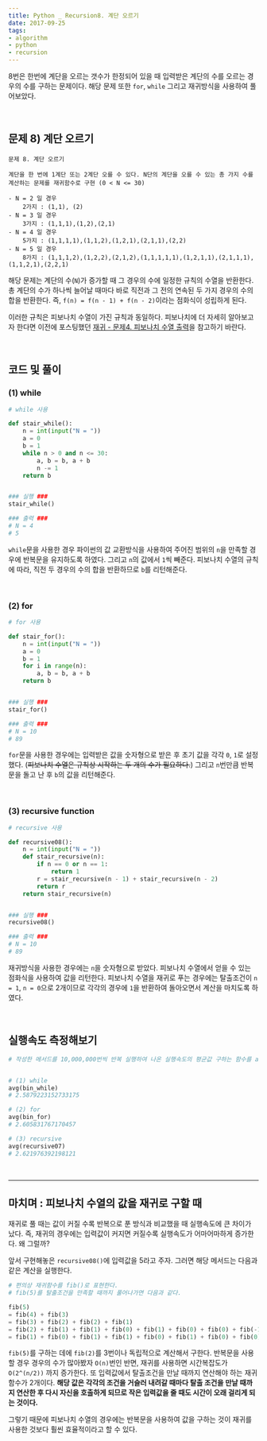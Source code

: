 ```yaml
---
title: Python _ Recursion8. 계단 오르기
date: 2017-09-25
tags:
- algorithm
- python
- recursion
---
```


8번은 한번에 계단을 오르는 갯수가 한정되어 있을 때 입력받은 계단의 수를 오르는 경우의 수를 구하는 문제이다. 해당 문제 또한 `for`, `while` 그리고  재귀방식을 사용하여 풀어보았다.

<br>

## 문제 8) 계단 오르기

```
문제 8. 계단 오르기

계단을 한 번에 1계단 또는 2계단 오를 수 있다. N단의 계단을 오를 수 있는 총 가지 수를 계산하는 문제를 재귀함수로 구현 (0 < N <= 30)

- N = 2 일 경우
    2가지 : (1,1), (2)
- N = 3 일 경우
    3가지 : (1,1,1),(1,2),(2,1)
- N = 4 일 경우
    5가지 : (1,1,1,1),(1,1,2),(1,2,1),(2,1,1),(2,2)
- N = 5 일 경우
    8가지 : (1,1,1,2),(1,2,2),(2,1,2),(1,1,1,1,1),(1,2,1,1),(2,1,1,1),(1,1,2,1),(2,2,1)
```

해당 문제는 계단의 수(`N`)가 증가할 때 그 경우의 수에 일정한 규칙의 수열을 반환한다. 총 계단의 수가 하나씩 늘어날 때마다 바로 직전과 그 전의 연속된 두 가지 경우의 수의 합을 반환한다. 즉, `f(n) = f(n - 1) + f(n - 2)`이라는 점화식이 성립하게 된다.

이러한 규칙은 피보나치 수열이 가진 규칙과 동일하다. 피보나치에 더 자세히 알아보고자 한다면 이전에 포스팅했던 <a href="http://juliahwang.kr/algorism/2017/09/18/%EC%9E%AC%EA%B7%80%ED%95%A8%EC%88%98%EC%9D%91%EC%9A%A94.html" target="_blank">재귀 - 문제4. 피보나치 수열 출력</a>을 참고하기 바란다.

<br>

## 코드 및 풀이

### (1) while

```python
# while 사용

def stair_while():
    n = int(input("N = "))
    a = 0
    b = 1
    while n > 0 and n <= 30:
        a, b = b, a + b
        n -= 1
    return b


### 실행 ###
stair_while()

### 출력 ###
# N = 4
# 5
```

`while`문을 사용한 경우 파이썬의 값 교환방식을 사용하여 주어진 범위의 `n`을 만족할 경우에 반복문을 유지하도록 하였다. 그리고 `n`의 값에서 `1`씩 빼준다. 피보나치 수열의 규칙에 따라, 직전 두 경우의 수의 합을 반환하므로 `b`를 리턴해준다.

<br>

### (2) for

```python
# for 사용

def stair_for():
    n = int(input("N = "))
    a = 0
    b = 1
    for i in range(n):
        a, b = b, a + b
    return b


### 실행 ###
stair_for()

### 출력 ###
# N = 10
# 89
```

`for`문을 사용한 경우에는 입력받은 값을 숫자형으로 받은 후 초기 값을 각각 `0`, `1`로 설정했다. (~~피보나치 수열은 규칙상 시작하는 두 개의 수가 필요하다.~~) 그리고 `n`번만큼 반복문을 돌고 난 후 `b`의 값을 리턴해준다.

<br>

### (3) recursive function

```python
# recursive 사용

def recursive08():
    n = int(input("N = "))
    def stair_recursive(n):
        if n == 0 or n == 1:
            return 1
        r = stair_recursive(n - 1) + stair_recursive(n - 2)
        return r
    return stair_recursive(n)


### 실행 ###
recursive08()

### 출력 ###
# N = 10
# 89
```

재귀방식을 사용한 경우에는 `n`을 숫자형으로 받았다. 피보나치 수열에서 얻을 수 있는 점화식을 사용하여 값을 리턴한다. 피보나치 수열을 재귀로 푸는 경우에는 탈출조건이 `n = 1`, `n = 0`으로 2개이므로 각각의 경우에 `1`을 반환하여 돌아오면서 계산을 마치도록 하였다.

<br>

## 실행속도 측정해보기

```python
# 작성한 메서드를 10,000,000번씩 반복 실행하여 나온 실행속도의 평균값 구하는 함수를 avg()로 정의하였다.


# (1) while
avg(bin_while)
# 2.5879223152733175

# (2) for
avg(bin_for)
# 2.605831767170457

# (3) recursive
avg(recursive07)
# 2.621976392198121
```

<br>

---

## 마치며 : 피보나치 수열의 값을 재귀로 구할 때

재귀로 풀 때는 값이 커질 수록 반복으로 푼 방식과 비교했을 때 실행속도에 큰 차이가 났다. 즉, 재귀의 경우에는 입력값이 커지면 커질수록 실행속도가 어마어마하게 증가한다. 왜 그럴까?

앞서 구현해놓은 `recursive08()`에 입력값을 5라고 주자. 그러면 해당 메서드는 다음과 같은 계산을 실행한다.

```python
# 편의상 재귀함수를 fib()로 표현한다.
# fib(5)를 탈출조건을 만족할 때까지 풀어나가면 다음과 같다.

fib(5)
= fib(4) + fib(3)
= fib(3) + fib(2) + fib(2) + fib(1)
= fib(2) + fib(1) + fib(1) + fib(0) + fib(1) + fib(0) + fib(0) + fib(-1)
= fib(1) + fib(0) + fib(1) + fib(1) + fib(0) + fib(1) + fib(0) + fib(0) + fib(-1)
```

`fib(5)`를 구하는 데에 `fib(2)`를 3번이나 독립적으로 계산해서 구한다. 반복문을 사용할 경우 경우의 수가 많아봤자 `O(n)`번인 반면, 재귀를 사용하면 시간복잡도가 `O(2^(n/2))` 까지 증가한다. 또 입력값에서 탈출조건을 만날 때까지 연산해야 하는 재귀 함수가 2개이다. **해당 값은 각각의 조건을 거슬러 내려갈 때마다 탈출 조건을 만날 때까지 연산한 후 다시 자신을 호출하게 되므로 작은 입력값을 줄 때도 시간이 오래 걸리게 되는 것이다.**

그렇기 때문에 피보나치 수열의 경우에는 반복문을 사용하여 값을 구하는 것이 재귀를 사용한 것보다 훨씬 효율적이라고 할 수 있다.

<br>
